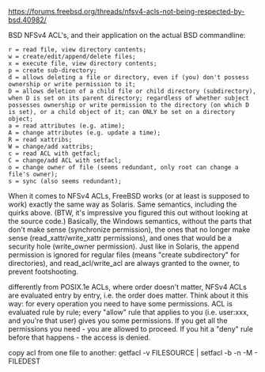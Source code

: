 https://forums.freebsd.org/threads/nfsv4-acls-not-being-respected-by-bsd.40982/

BSD NFSv4 ACL's, and their application on the actual BSD commandline:

    r = read file, view directory contents;
    w = create/edit/append/delete files;
    x = execute file, view directory contents;
    p = create sub-directory;
    d = allows deleting a file or directory, even if (you) don't possess ownership or write permission to it;
    D = allows deletion of a child file or child directory (subdirectory), when D is set on its parent directory; regardless of whether subject possesses ownership or write permission to the directory (on which D is set), or a child object of it; can ONLY be set on a directory object;
    a = read attributes (e.g. atime);
    A = change attributes (e.g. update a time);
    R = read xattribs;
    W = change/add xattribs;
    c = read ACL with getfacl;
    C = change/add ACL with setfacl;
    o = change owner of file (seems redundant, only root can change a file's owner);
    s = sync (also seems redundant);

 When it comes to NFSv4 ACLs, FreeBSD works (or at least is supposed to work) exactly the same way as Solaris. Same semantics, including the quirks above. (BTW, it's impressive you figured this out without looking at the source code.) Basically, the Windows semantics, without the parts that don't make sense (synchronize permission), the ones that no longer make sense (read_xattr/write_xattr permissions), and ones that would be a security hole (write_owner permission). Just like in Solaris, the append permission is ignored for regular files (means "create subdirectory" for directories), and read_acl/write_acl are always granted to the owner, to prevent footshooting.

differently from POSIX.1e ACLs, where order doesn't matter, NFSv4 ACLs are evaluated entry by entry, i.e. the order does matter. Think about it this way: for every operation you need to have some permissions. ACL is evaluated rule by rule; every "allow" rule that applies to you (i.e. user:xxx, and you're that user) gives you some permissions. If you get all the permissions you need - you are allowed to proceed. If you hit a "deny" rule before that happens - the access is denied. 


copy acl from one file to another:
getfacl -v FILESOURCE | setfacl -b -n -M - FILEDEST
